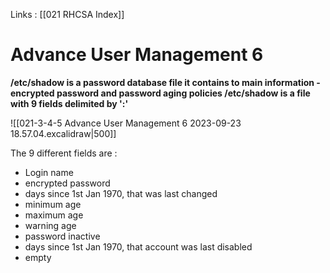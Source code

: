 Links : [[021 RHCSA Index]]

# Advance User Management 6

**/etc/shadow is a password database file it contains to main information - encrypted password and password aging policies /etc/shadow is a file with 9 fields delimited by ':'**

![[021-3-4-5 Advance User Management 6 2023-09-23 18.57.04.excalidraw|500]]

The 9 different fields are :
- Login name
- encrypted password
- days since 1st Jan 1970, that was last changed
- minimum age
- maximum age
- warning age
- password inactive
- days since 1st Jan 1970, that account was last disabled
- empty